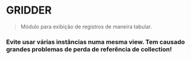# GRIDDER
> Módulo para exibição de registros de maneira tabular.

### Evite usar várias instâncias numa mesma view. Tem causado grandes problemas de perda de referência de collection!
